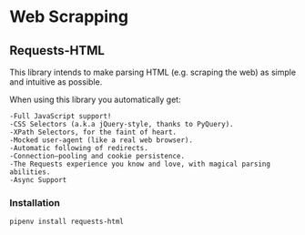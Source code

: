 # Web Scrapping

## Requests-HTML
This library intends to make parsing HTML (e.g. scraping the web) as simple and intuitive as possible.

When using this library you automatically get:

    -Full JavaScript support!
    -CSS Selectors (a.k.a jQuery-style, thanks to PyQuery).
    -XPath Selectors, for the faint of heart.
    -Mocked user-agent (like a real web browser).
    -Automatic following of redirects.
    -Connection–pooling and cookie persistence.
    -The Requests experience you know and love, with magical parsing abilities.
    -Async Support

  ### Installation
  ```
  pipenv install requests-html
  ```
